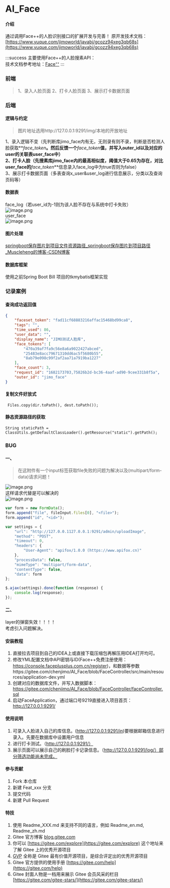 # AI_Face

#### 介绍
通过调用Face++的人脸识别接口的扩展开发与完善！
原开发技术文档：[https://www.yuque.com/jimoworld/javabj/gcozz94xeg3qb68s](https://www.yuque.com/jimoworld/javabj/gcozz94xeg3qb68s)

:::success
主要使用Face++的人脸搜素API：<br />技术文档参考地址：[Face⁺⁺](https://console.faceplusplus.com.cn/documents/4888381)
:::
<a name="zXyFC"></a>
### 前端
> 1、录入人脸页面
> 2、打卡人脸页面
> 3、展示打卡数据页面

<a name="rIMsZ"></a>
### 后端
<a name="mCDxy"></a>
#### 逻辑与约定
> 图片地址选用http://127.0.0.1:9291/img/本地的开放地址

1、录入逻辑不变（先判断库jimo_face内有无，无则录有则不录，判断是否检测人脸获取**_face_token_**。然后反馈一个**_face_token_**值，并写入outer_id以及对应的user的关联表user_face中）<br />2、打卡人脸（先搜素库jimo_face内的最高相似度，阈值大于0.65为存在，对比user_face的**_face_token_**信息录入face_log中为true否则为false）<br />3、展示打卡数据页面（多表查询x_user&user_log进行信息展示，分类以及查询页码等）
<a name="wolCH"></a>
#### 数据表
face_log（若user_id为-1则为该人脸不存在与系统中打卡失败）<br />![image.png](https://cdn.nlark.com/yuque/0/2023/png/26820301/1682089881189-ba4bd9e1-0128-48e0-b428-6815e2466a4f.png#averageHue=%23f6f5f4&clientId=uc58266ff-02f0-4&from=paste&height=52&id=u145da4fb&originHeight=60&originWidth=300&originalType=binary&ratio=1.149999976158142&rotation=0&showTitle=false&size=2323&status=done&style=none&taskId=u9c447526-6a41-4b4e-8c42-61720e4d7e3&title=&width=260.8695706257524)<br />user_face<br />![image.png](https://cdn.nlark.com/yuque/0/2023/png/26820301/1682089910520-f7e5ff68-d21a-476b-a5d0-976b6604aa0d.png#averageHue=%23f4f3f2&clientId=uc58266ff-02f0-4&from=paste&height=52&id=u7c5e71ed&originHeight=60&originWidth=226&originalType=binary&ratio=1.149999976158142&rotation=0&showTitle=false&size=2115&status=done&style=none&taskId=ub1738e61-0697-493d-94fa-94bd0975b9a&title=&width=196.52174320473347)
<a name="p7DQz"></a>
#### 图片处理
[springboot保存图片到项目文件资源路径_springboot保存图片到项目路径_Muscleheng的博客-CSDN博客](https://blog.csdn.net/Muscleheng/article/details/103961840)
<a name="d2n71"></a>
#### 数据库框架
使用之前Spring Boot Bill 项目的tkmybatis框架实现
<a name="qD5nH"></a>
### 记录案例
<a name="dk41P"></a>
#### 查询成功返回值
```json
{
    "faceset_token": "fad11cf68883216affac15468bd99ca8",
    "tags": "",
    "time_used": 86,
    "user_data": "",
    "display_name": "JIMO测试人脸库",
    "face_tokens": [
        "470a39af7fa9c56e8a6a9022427abced",
        "25483e8acc79671310dd6ac5f5680b55",
        "8ab79e098c99f2af2aa71a7919ba1227"
    ],
    "face_count": 3,
    "request_id": "1682173703,75826b2d-bc36-4aaf-ad90-9cee331b8f5a",
    "outer_id": "jimo_face"
}
```
<a name="r4mqu"></a>
#### 复制文件好放式
` Files.copy(dir.toPath(), dest.toPath());`
<a name="NheWS"></a>
#### 静态资源路径的获取
`String staticPath = ClassUtils.getDefaultClassLoader().getResource("static").getPath();`

<a name="M0eYK"></a>
### BUG
<a name="wgwIg"></a>
#### 一、
> 在这附件有一个input标签获取file失败的问题为解决以及(multipart/form-data)请求问题！

![image.png](https://cdn.nlark.com/yuque/0/2023/png/26820301/1682266642688-a0336c0c-9f7b-47c2-9bec-13afc099d846.png#averageHue=%23383633&clientId=u6722da81-6717-4&from=paste&height=790&id=u5579050f&originHeight=909&originWidth=1228&originalType=binary&ratio=1.149999976158142&rotation=0&showTitle=false&size=1332101&status=done&style=none&taskId=u6cfc6c97-dbc6-4a28-b1d0-8c224aac6aa&title=&width=1067.8261090947465)<br />这样请求代替是可以解决的<br />![image.png](https://cdn.nlark.com/yuque/0/2023/png/26820301/1682266722218-8fa8155b-7fcf-4f54-8a74-3996a6eb058c.png#averageHue=%2322272e&clientId=u6722da81-6717-4&from=paste&height=798&id=u8ea76cce&originHeight=918&originWidth=923&originalType=binary&ratio=1.149999976158142&rotation=0&showTitle=false&size=65976&status=done&style=none&taskId=u8f42e7a0-3da5-44b6-a0e0-db14a9a7ab6&title=&width=802.6087122918982)
```javascript
var form = new FormData();
form.append("file", fileInput.files[0], "<file>");
form.append("id", "<id>");

var settings = {
    "url": "http://127.0.0.1127.0.0.1:9291/admin/uploadImage",
    "method": "POST",
    "timeout": 0,
    "headers": {
        "User-Agent": "apifox/1.0.0 (https://www.apifox.cn)"
    },
    "processData": false,
    "mimeType": "multipart/form-data",
    "contentType": false,
    "data": form
};

$.ajax(settings).done(function (response) {
    console.log(response);
});
```
<a name="An9QK"></a>
#### 二、
layer的弹窗失效！！！！<br />考虑引入问题解决。


#### 安装教程

1.  直接拉去项目到自己的IDEA上或直接下载压缩包再解压用IDEA打开均可。
2.  修改YML配置文档中API密钥与ID(Face++免费注册使用：https://console.faceplusplus.com.cn/register)，和数据等参数https://gitee.com/chenjimo/AI_Face/blob/FaceController/src/main/resources/application-dev.yml
3.  创建对应的数据库文件，并写入数据脚本：https://gitee.com/chenjimo/AI_Face/blob/FaceController/faceController.sql
4.  启动FaceApplication，通过端口号9219直接进入项目首页：http://127.0.0.1:9291/

#### 使用说明

1.  可录入人脸进入自己的库信息。(http://127.0.0.1:9291/in)要根据邮箱信息进行录入。先要在数据库中设置用户信息
2.  进行打卡测试。（http://127.0.0.1:9291/）
3.  展示页面可以展示自己的刷脸打卡记录信息。（http://127.0.0.1:9291/log/）部分筛选功能尚未完成。

#### 参与贡献

1.  Fork 本仓库
2.  新建 Feat_xxx 分支
3.  提交代码
4.  新建 Pull Request


#### 特技

1.  使用 Readme\_XXX.md 来支持不同的语言，例如 Readme\_en.md, Readme\_zh.md
2.  Gitee 官方博客 [blog.gitee.com](https://blog.gitee.com)
3.  你可以 [https://gitee.com/explore](https://gitee.com/explore) 这个地址来了解 Gitee 上的优秀开源项目
4.  [GVP](https://gitee.com/gvp) 全称是 Gitee 最有价值开源项目，是综合评定出的优秀开源项目
5.  Gitee 官方提供的使用手册 [https://gitee.com/help](https://gitee.com/help)
6.  Gitee 封面人物是一档用来展示 Gitee 会员风采的栏目 [https://gitee.com/gitee-stars/](https://gitee.com/gitee-stars/)
